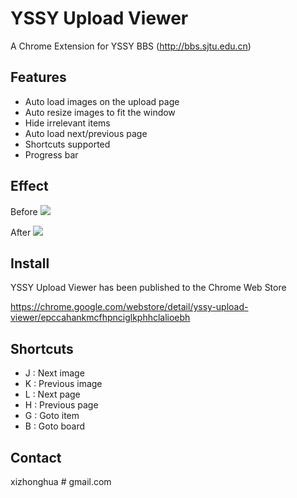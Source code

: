 YSSY Upload Viewer
==================
A Chrome Extension for YSSY BBS (http://bbs.sjtu.edu.cn)

Features
--------

*   Auto load images on the upload page
*   Auto resize images to fit the window
*   Hide irrelevant items
*	Auto load next/previous page
*	Shortcuts supported
*	Progress bar

Effect
------
Before
![](https://raw.githubusercontent.com/xizhonghua/yssyuploaderviewer/master/store/before.png)

After
![](https://raw.githubusercontent.com/xizhonghua/yssyuploaderviewer/master/store/after.png)



Install
-------
YSSY Upload Viewer has been published to the Chrome Web Store

https://chrome.google.com/webstore/detail/yssy-upload-viewer/epccahankmcfhpnciglkphhclalioebh

Shortcuts
---------
*   J : Next image
*   K : Previous image
*   L : Next page
*   H : Previous page
*   G : Goto item
*   B : Goto board

Contact
-------
xizhonghua # gmail.com
